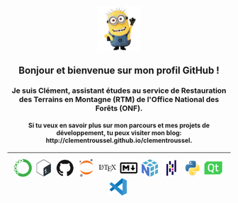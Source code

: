 <div id="header" align="center">
  <img src="./icons/hello.png" width="100"/>
</div>

<div id="header" align="center">
  <h2>
  Bonjour et bienvenue sur mon profil GitHub ! 
  </h2>
  <h3>
  Je suis Clément, assistant études au service de Restauration des Terrains en Montagne (RTM) de l'Office National des Forêts (ONF).
  </h3>
  <h4>
  Si tu veux en savoir plus sur mon parcours et mes projets de développement, tu peux visiter mon blog: http://clementroussel.github.io/clementroussel.
  </h4>
</div>

---

<div align="center">
  <img src="https://github.com/devicons/devicon/blob/master/icons/anaconda/anaconda-original.svg" title="Anaconda" alt="*Anaconda*" width="40" height="40"/>&nbsp;
  <img src="https://github.com/devicons/devicon/blob/master/icons/bash/bash-original.svg" title="Bash" alt="Bash" width="40" height="40"/>&nbsp;
  <img src="https://github.com/devicons/devicon/blob/master/icons/github/github-original.svg" title="GitHub" alt="GitHub" width="40" height="40"/>&nbsp;
  <img src="https://github.com/devicons/devicon/blob/master/icons/jupyter/jupyter-original.svg" title="Jupyter" alt="Jupyter" width="40" height="40"/>&nbsp;
  <img src="https://github.com/devicons/devicon/blob/master/icons/latex/latex-original.svg" title="LaTeX" alt="LaTeX" width="40" height="40"/>&nbsp;
  <img src="https://github.com/devicons/devicon/blob/master/icons/markdown/markdown-original.svg" title="Markdown" alt="Markdown" width="40" height="40"/>&nbsp;
  <img src="https://github.com/devicons/devicon/blob/master/icons/numpy/numpy-original.svg" title="NumPy" alt="NumPy" width="40" height="40"/>&nbsp;
  <img src="https://github.com/devicons/devicon/blob/master/icons/pandas/pandas-original.svg" title="Pandas" alt="Pandas" width="40" height="40"/>&nbsp;
  <img src="https://github.com/devicons/devicon/blob/master/icons/python/python-original.svg" title="Python" alt="Python" width="40" height="40"/>&nbsp;
  <img src="https://github.com/devicons/devicon/blob/master/icons/qt/qt-original.svg" title="Qt" alt="Qt" width="40" height="40"/>&nbsp;
  <img src="https://github.com/devicons/devicon/blob/master/icons/vscode/vscode-original.svg" title="vscode" alt="vscode" width="40" height="40"/>&nbsp;
</div>

